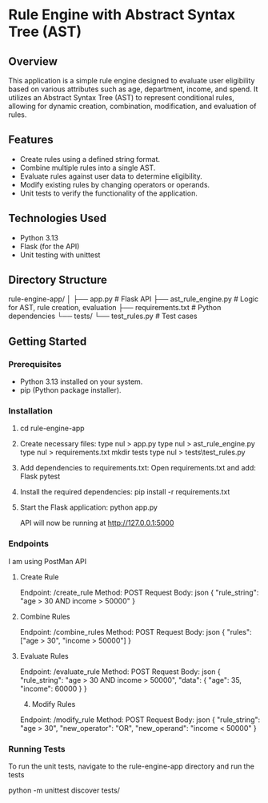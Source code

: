 # Rule Engine with Abstract Syntax Tree (AST)

## Overview

This application is a simple rule engine designed to evaluate user eligibility based on various attributes such as age, department, income, and spend. It utilizes an Abstract Syntax Tree (AST) to represent conditional rules, allowing for dynamic creation, combination, modification, and evaluation of rules.

## Features

- Create rules using a defined string format.
- Combine multiple rules into a single AST.
- Evaluate rules against user data to determine eligibility.
- Modify existing rules by changing operators or operands.
- Unit tests to verify the functionality of the application.

## Technologies Used

- Python 3.13
- Flask (for the API)
- Unit testing with unittest

## Directory Structure

rule-engine-app/
│
├── app.py                  # Flask API
├── ast_rule_engine.py       # Logic for AST, rule creation, evaluation
├── requirements.txt         # Python dependencies
└── tests/
    └── test_rules.py        # Test cases


## Getting Started

### Prerequisites

- Python 3.13 installed on your system.
- pip (Python package installer).

### Installation

1. cd rule-engine-app

2. Create necessary files:
   type nul > app.py
   type nul > ast_rule_engine.py
   type nul > requirements.txt
   mkdir tests
   type nul > tests\test_rules.py

3. Add dependencies to requirements.txt:
      Open requirements.txt and add:
            Flask
            pytest
   
4. Install the required dependencies:
      pip install -r requirements.txt

5. Start the Flask application:
      python app.py

      API will now be running at http://127.0.0.1:5000

### Endpoints
I am using PostMan API

1. Create Rule
   
   Endpoint: /create_rule
   Method: POST
   Request Body:
   json
   {
      "rule_string": "age > 30 AND income > 50000"
   }
   
2. Combine Rules

   Endpoint: /combine_rules
   Method: POST
   Request Body:
   json
   {
      "rules": ["age > 30", "income > 50000"]
   }

3. Evaluate Rules

   Endpoint: /evaluate_rule
   Method: POST
   Request Body:
   json
   {
      "rule_string": "age > 30 AND income > 50000",
      "data": {
               "age": 35,
               "income": 60000
              }
   }

   4. Modify Rules

   Endpoint: /modify_rule
   Method: POST
   Request Body:
   json
   {
      "rule_string": "age > 30",
      "new_operator": "OR",
      "new_operand": "income < 50000"
   }

### Running Tests

To run the unit tests, navigate to the rule-engine-app directory and run the tests

python -m unittest discover tests/


